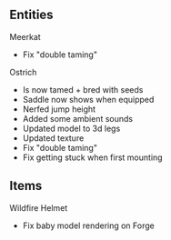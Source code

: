Entities
---
Meerkat
- Fix "double taming"

Ostrich
- Is now tamed + bred with seeds
- Saddle now shows when equipped
- Nerfed jump height
- Added some ambient sounds
- Updated model to 3d legs
- Updated texture
- Fix "double taming"
- Fix getting stuck when first mounting

Items
---
Wildfire Helmet
- Fix baby model rendering on Forge